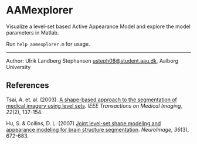 AAMexplorer
===========

Visualize a level-set based Active Appearance Model and explore the model parameters in Matlab.

Run `help aamexplorer.m` for usage.


---
Author: Ulrik Landberg Stephansen <usteph08@student.aau.dk>, Aalborg University




References
----------
Tsai, A. et. al. (2003). [A shape-based approach to the segmentation of medical imagery using level sets][Tsai03]. _IEEE Transactions on Medical Imaging, 22_(2), 137-154.

Hu, S. & Collins, D. L. (2007) [Joint level-set shape modeling and appearance modeling for brain structure segmentation][Hu07]. _NeuroImage, 36_(3), 672-683.


[Hu07]:http://dx.doi.org/10.1016/j.neuroimage.2006.12.048
[Tsai03]:http://dx.doi.org/10.1109/TMI.2002.808355

